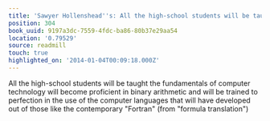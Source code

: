 ```yaml
---
title: 'Sawyer Hollenshead''s: All the high-school students will be taught the fundamentals…'
position: 304
book_uuid: 9197a3dc-7559-4fdc-ba86-80b37e29aa54
location: '0.79529'
source: readmill
touch: true
highlighted_on: '2014-01-04T00:09:18.000Z'
---
```


All the high-school students will be taught the fundamentals of computer technology will become proficient in binary arithmetic and will be trained to perfection in the use of the computer languages that will have developed out of those like the contemporary "Fortran" (from "formula translation")